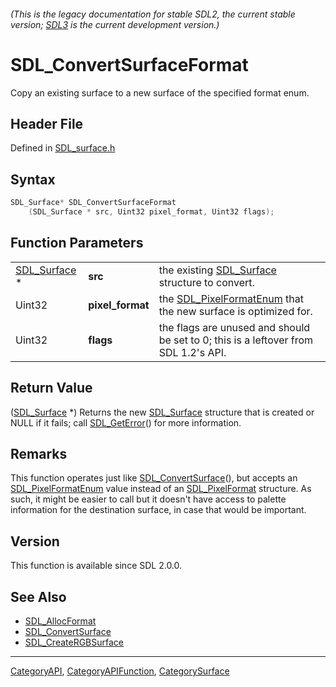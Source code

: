 ###### (This is the legacy documentation for stable SDL2, the current stable version; [SDL3](https://wiki.libsdl.org/SDL3/) is the current development version.)
# SDL_ConvertSurfaceFormat

Copy an existing surface to a new surface of the specified format enum.

## Header File

Defined in [SDL_surface.h](https://github.com/libsdl-org/SDL/blob/SDL2/include/SDL_surface.h)

## Syntax

```c
SDL_Surface* SDL_ConvertSurfaceFormat
    (SDL_Surface * src, Uint32 pixel_format, Uint32 flags);
```

## Function Parameters

|                              |                  |                                                                                       |
| ---------------------------- | ---------------- | ------------------------------------------------------------------------------------- |
| [SDL_Surface](SDL_Surface) * | **src**          | the existing [SDL_Surface](SDL_Surface) structure to convert.                         |
| Uint32                       | **pixel_format** | the [SDL_PixelFormatEnum](SDL_PixelFormatEnum) that the new surface is optimized for. |
| Uint32                       | **flags**        | the flags are unused and should be set to 0; this is a leftover from SDL 1.2's API.   |

## Return Value

([SDL_Surface](SDL_Surface) *) Returns the new [SDL_Surface](SDL_Surface)
structure that is created or NULL if it fails; call
[SDL_GetError](SDL_GetError)() for more information.

## Remarks

This function operates just like
[SDL_ConvertSurface](SDL_ConvertSurface)(), but accepts an
[SDL_PixelFormatEnum](SDL_PixelFormatEnum) value instead of an
[SDL_PixelFormat](SDL_PixelFormat) structure. As such, it might be easier
to call but it doesn't have access to palette information for the
destination surface, in case that would be important.

## Version

This function is available since SDL 2.0.0.

## See Also

- [SDL_AllocFormat](SDL_AllocFormat)
- [SDL_ConvertSurface](SDL_ConvertSurface)
- [SDL_CreateRGBSurface](SDL_CreateRGBSurface)

----
[CategoryAPI](CategoryAPI), [CategoryAPIFunction](CategoryAPIFunction), [CategorySurface](CategorySurface)

